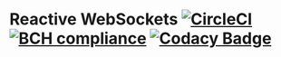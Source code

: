 # Reactive WebSockets [![CircleCI](https://circleci.com/gh/Elpis-Development/reactive-websockets/tree/main.svg?style=svg)](https://circleci.com/gh/Elpis-Development/reactive-websockets/tree/main) [![BCH compliance](https://bettercodehub.com/edge/badge/Elpis-Development/reactive-websockets?branch=main)](https://bettercodehub.com/) [![Codacy Badge](https://app.codacy.com/project/badge/Grade/0373308f5f334910b8956d021c09d8e1)](https://www.codacy.com/gh/Elpis-Development/reactive-websockets/dashboard?utm_source=github.com&amp;utm_medium=referral&amp;utm_content=Elpis-Development/reactive-websockets&amp;utm_campaign=Badge_Grade) 
